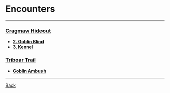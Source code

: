 # Encounters
---

### [Cragmaw Hideout](../locations/cragmaw-hideout.md)
- **[2. Goblin Blind](./crawmaw-hideout-2-goblin-blind.md)**
- **[3. Kennel](./crawmaw-hideout-3-kennel.md)**

### [Triboar Trail](../locations/triboar-trail.md)
- **[Goblin Ambush](./goblin-ambush.md)**

---
[Back](../index.md)